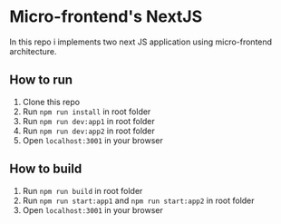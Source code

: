 # Micro-frontend's NextJS

In this repo i implements two next JS application using micro-frontend architecture.

## How to run

1. Clone this repo
2. Run `npm run install` in root folder
3. Run `npm run dev:app1` in root folder
4. Run `npm run dev:app2` in root folder
5. Open `localhost:3001` in your browser

## How to build

1. Run `npm run build` in root folder
2. Run `npm run start:app1` and `npm run start:app2` in root folder
3. Open `localhost:3001` in your browser
